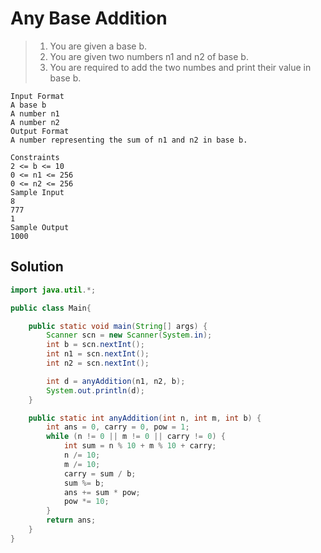 # Any Base Addition

> 1. You are given a base b.
> 2. You are given two numbers n1 and n2 of base b.
> 3. You are required to add the two numbes and print their value in base b.

```
Input Format
A base b
A number n1
A number n2
Output Format
A number representing the sum of n1 and n2 in base b.

Constraints
2 <= b <= 10
0 <= n1 <= 256
0 <= n2 <= 256
Sample Input
8
777
1
Sample Output
1000
```

## Solution

```java
import java.util.*;

public class Main{

    public static void main(String[] args) {
        Scanner scn = new Scanner(System.in);
        int b = scn.nextInt();
        int n1 = scn.nextInt();
        int n2 = scn.nextInt();

        int d = anyAddition(n1, n2, b);
        System.out.println(d);
    }

    public static int anyAddition(int n, int m, int b) {
        int ans = 0, carry = 0, pow = 1;
        while (n != 0 || m != 0 || carry != 0) {
            int sum = n % 10 + m % 10 + carry;
            n /= 10;
            m /= 10;
            carry = sum / b;
            sum %= b;
            ans += sum * pow;
            pow *= 10;
        }
        return ans;
    }
}
```
